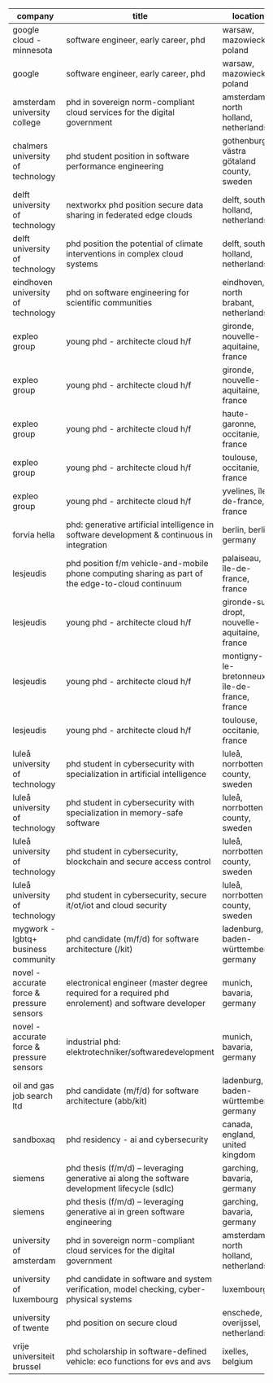 |company|title|location|link|
|---|---|---|---|
|google cloud - minnesota|software engineer, early career, phd|warsaw, mazowieckie, poland|https://www.linkedin.com/jobs/view/3968291425|
|google|software engineer, early career, phd|warsaw, mazowieckie, poland|https://www.linkedin.com/jobs/view/3872972128|
|amsterdam university college|phd in sovereign norm-compliant cloud services for the digital government|amsterdam, north holland, netherlands|https://www.linkedin.com/jobs/view/3944640558|
|chalmers university of technology|phd student position in software performance engineering|gothenburg, västra götaland county, sweden|https://www.linkedin.com/jobs/view/3920161469|
|delft university of technology|nextworkx phd position secure data sharing in federated edge clouds|delft, south holland, netherlands|https://www.linkedin.com/jobs/view/3955675109|
|delft university of technology|phd position the potential of climate interventions in complex cloud systems|delft, south holland, netherlands|https://www.linkedin.com/jobs/view/3955675112|
|eindhoven university of technology|phd on software engineering for scientific communities|eindhoven, north brabant, netherlands|https://www.linkedin.com/jobs/view/3952221364|
|expleo group|young phd - architecte cloud h/f|gironde, nouvelle-aquitaine, france|https://www.linkedin.com/jobs/view/3902057668|
|expleo group|young phd - architecte cloud h/f|gironde, nouvelle-aquitaine, france|https://www.linkedin.com/jobs/view/3902057668|
|expleo group|young phd - architecte cloud h/f|haute-garonne, occitanie, france|https://www.linkedin.com/jobs/view/3952848201|
|expleo group|young phd - architecte cloud h/f|toulouse, occitanie, france|https://www.linkedin.com/jobs/view/3954345654|
|expleo group|young phd - architecte cloud h/f|yvelines, île-de-france, france|https://www.linkedin.com/jobs/view/3869643279|
|forvia hella|phd: generative artificial intelligence in software development & continuous in integration|berlin, berlin, germany|https://www.linkedin.com/jobs/view/3926316074|
|lesjeudis|phd position f/m vehicle-and-mobile phone computing sharing as part of the edge-to-cloud continuum|palaiseau, île-de-france, france|https://www.linkedin.com/jobs/view/3959217801|
|lesjeudis|young phd - architecte cloud h/f|gironde-sur-dropt, nouvelle-aquitaine, france|https://www.linkedin.com/jobs/view/3959220209|
|lesjeudis|young phd - architecte cloud h/f|montigny-le-bretonneux, île-de-france, france|https://www.linkedin.com/jobs/view/3959222135|
|lesjeudis|young phd - architecte cloud h/f|toulouse, occitanie, france|https://www.linkedin.com/jobs/view/3959220194|
|luleå university of technology|phd student in cybersecurity with specialization in artificial intelligence|luleå, norrbotten county, sweden|https://www.linkedin.com/jobs/view/3950338050|
|luleå university of technology|phd student in cybersecurity with specialization in memory-safe software|luleå, norrbotten county, sweden|https://www.linkedin.com/jobs/view/3950337124|
|luleå university of technology|phd student in cybersecurity, blockchain and secure access control|luleå, norrbotten county, sweden|https://www.linkedin.com/jobs/view/3952003132|
|luleå university of technology|phd student in cybersecurity, secure it/ot/iot and cloud security|luleå, norrbotten county, sweden|https://www.linkedin.com/jobs/view/3952089458|
|mygwork - lgbtq+ business community|phd candidate (m/f/d) for software architecture (/kit)|ladenburg, baden-württemberg, germany|https://www.linkedin.com/jobs/view/3961839075|
|novel - accurate force & pressure sensors|electronical engineer  (master degree required for a required phd enrolement) and software developer|munich, bavaria, germany|https://www.linkedin.com/jobs/view/3812329057|
|novel - accurate force & pressure sensors|industrial phd: elektrotechniker/softwaredevelopment|munich, bavaria, germany|https://www.linkedin.com/jobs/view/3952310450|
|oil and gas job search ltd|phd candidate (m/f/d) for software architecture (abb/kit)|ladenburg, baden-württemberg, germany|https://www.linkedin.com/jobs/view/3952954124|
|sandboxaq|phd residency - ai and cybersecurity|canada, england, united kingdom|https://www.linkedin.com/jobs/view/3948743427|
|siemens|phd thesis (f/m/d) – leveraging generative ai along the software development lifecycle (sdlc)|garching, bavaria, germany|https://www.linkedin.com/jobs/view/3939076818|
|siemens|phd thesis (f/m/d) – leveraging generative ai in green software engineering|garching, bavaria, germany|https://www.linkedin.com/jobs/view/3955852566|
|university of amsterdam|phd in sovereign norm-compliant cloud services for the digital government|amsterdam, north holland, netherlands|https://www.linkedin.com/jobs/view/3943508742|
|university of luxembourg|phd candidate in software and system verification, model checking, cyber-physical systems|luxembourg|https://www.linkedin.com/jobs/view/3892890325|
|university of twente|phd position on secure cloud|enschede, overijssel, netherlands|https://www.linkedin.com/jobs/view/3949164023|
|vrije universiteit brussel|phd scholarship in software-defined vehicle: eco functions for evs and avs|ixelles, belgium|https://www.linkedin.com/jobs/view/3945700945|